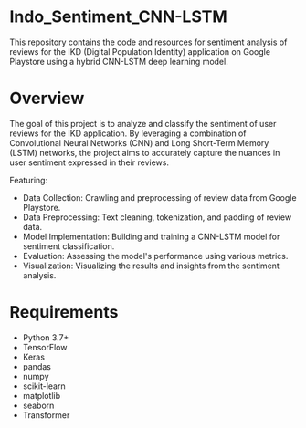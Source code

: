# Indo_Sentiment_CNN-LSTM
This repository contains the code and resources for sentiment analysis of reviews for the IKD (Digital Population Identity) application on Google Playstore using a hybrid CNN-LSTM deep learning model.

# Overview
The goal of this project is to analyze and classify the sentiment of user reviews for the IKD application. By leveraging a combination of Convolutional Neural Networks (CNN) and Long Short-Term Memory (LSTM) networks, the project aims to accurately capture the nuances in user sentiment expressed in their reviews.

Featuring:
- Data Collection: Crawling and preprocessing of review data from Google Playstore.
- Data Preprocessing: Text cleaning, tokenization, and padding of review data.
- Model Implementation: Building and training a CNN-LSTM model for sentiment classification.
- Evaluation: Assessing the model's performance using various metrics.
- Visualization: Visualizing the results and insights from the sentiment analysis.

# Requirements
- Python 3.7+
- TensorFlow
- Keras
- pandas
- numpy
- scikit-learn
- matplotlib
- seaborn
- Transformer
